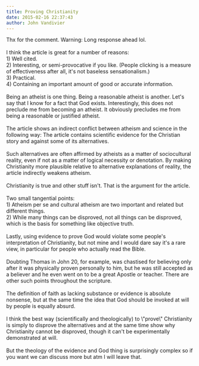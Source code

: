 ```yaml
---
title: Proving Christianity
date: 2015-02-16 22:37:43
author: John Vandivier
---
```




<div class=\"_209g _2vxa\" data-block=\"true\" data-offset-key=\"b5kds-0-0\" data-reactid=\".1f.1:4.0.$right.0.0.0.0.1.0.0.1.0.$b5kds\"><span data-offset-key=\"b5kds-0-0\" data-reactid=\".1f.1:4.0.$right.0.0.0.0.1.0.0.1.0.$b5kds.0:$b5kds-0-0\"><span data-reactid=\".1f.1:4.0.$right.0.0.0.0.1.0.0.1.0.$b5kds.0:$b5kds-0-0.0\">Thx for the comment. Warning: Long response ahead lol.</span></span></div>
<div class=\"_209g _2vxa\" data-block=\"true\" data-offset-key=\"8urnt-0-0\" data-reactid=\".1f.1:4.0.$right.0.0.0.0.1.0.0.1.0.$8urnt\"><span data-offset-key=\"8urnt-0-0\" data-reactid=\".1f.1:4.0.$right.0.0.0.0.1.0.0.1.0.$8urnt.0:$8urnt-0-0\"> </span></div>
<div class=\"_209g _2vxa\" data-block=\"true\" data-offset-key=\"c4vk2-0-0\" data-reactid=\".1f.1:4.0.$right.0.0.0.0.1.0.0.1.0.$c4vk2\"><span data-offset-key=\"c4vk2-0-0\" data-reactid=\".1f.1:4.0.$right.0.0.0.0.1.0.0.1.0.$c4vk2.0:$c4vk2-0-0\"><span data-reactid=\".1f.1:4.0.$right.0.0.0.0.1.0.0.1.0.$c4vk2.0:$c4vk2-0-0.0\">I think the article is great for a number of reasons:</span></span></div>
<div class=\"_209g _2vxa\" data-block=\"true\" data-offset-key=\"4i2c5-0-0\" data-reactid=\".1f.1:4.0.$right.0.0.0.0.1.0.0.1.0.$4i2c5\"><span data-offset-key=\"4i2c5-0-0\" data-reactid=\".1f.1:4.0.$right.0.0.0.0.1.0.0.1.0.$4i2c5.0:$4i2c5-0-0\"><span data-reactid=\".1f.1:4.0.$right.0.0.0.0.1.0.0.1.0.$4i2c5.0:$4i2c5-0-0.0\">1) Well cited.</span></span></div>
<div class=\"_209g _2vxa\" data-block=\"true\" data-offset-key=\"d713q-0-0\" data-reactid=\".1f.1:4.0.$right.0.0.0.0.1.0.0.1.0.$d713q\"><span data-offset-key=\"d713q-0-0\" data-reactid=\".1f.1:4.0.$right.0.0.0.0.1.0.0.1.0.$d713q.0:$d713q-0-0\"><span data-reactid=\".1f.1:4.0.$right.0.0.0.0.1.0.0.1.0.$d713q.0:$d713q-0-0.0\">2) Interesting, or semi-provocative if you like. (People clicking is a measure of effectiveness after all, it's not baseless sensationalism.)</span></span></div>
<div class=\"_209g _2vxa\" data-block=\"true\" data-offset-key=\"3s2ls-0-0\" data-reactid=\".1f.1:4.0.$right.0.0.0.0.1.0.0.1.0.$3s2ls\"><span data-offset-key=\"3s2ls-0-0\" data-reactid=\".1f.1:4.0.$right.0.0.0.0.1.0.0.1.0.$3s2ls.0:$3s2ls-0-0\"><span data-reactid=\".1f.1:4.0.$right.0.0.0.0.1.0.0.1.0.$3s2ls.0:$3s2ls-0-0.0\">3) Practical.</span></span></div>
<div class=\"_209g _2vxa\" data-block=\"true\" data-offset-key=\"82fve-0-0\" data-reactid=\".1f.1:4.0.$right.0.0.0.0.1.0.0.1.0.$82fve\"><span data-offset-key=\"82fve-0-0\" data-reactid=\".1f.1:4.0.$right.0.0.0.0.1.0.0.1.0.$82fve.0:$82fve-0-0\"><span data-reactid=\".1f.1:4.0.$right.0.0.0.0.1.0.0.1.0.$82fve.0:$82fve-0-0.0\">4) Containing an important amount of good or accurate information.</span></span></div>
<div class=\"_209g _2vxa\" data-block=\"true\" data-offset-key=\"4jkr6-0-0\" data-reactid=\".1f.1:4.0.$right.0.0.0.0.1.0.0.1.0.$4jkr6\"><span data-offset-key=\"4jkr6-0-0\" data-reactid=\".1f.1:4.0.$right.0.0.0.0.1.0.0.1.0.$4jkr6.0:$4jkr6-0-0\"> </span></div>
<div class=\"_209g _2vxa\" data-block=\"true\" data-offset-key=\"685lp-0-0\" data-reactid=\".1f.1:4.0.$right.0.0.0.0.1.0.0.1.0.$685lp\"><span data-offset-key=\"685lp-0-0\" data-reactid=\".1f.1:4.0.$right.0.0.0.0.1.0.0.1.0.$685lp.0:$685lp-0-0\"><span data-reactid=\".1f.1:4.0.$right.0.0.0.0.1.0.0.1.0.$685lp.0:$685lp-0-0.0\">Being an atheist is one thing. Being a reasonable atheist is another. Let's say that I know for a fact that God exists. Interestingly, this does not preclude me from becoming an atheist. It obviously precludes me from being a reasonable or justified atheist.</span></span></div>
<div class=\"_209g _2vxa\" data-block=\"true\" data-offset-key=\"9ofqk-0-0\" data-reactid=\".1f.1:4.0.$right.0.0.0.0.1.0.0.1.0.$9ofqk\"><span data-offset-key=\"9ofqk-0-0\" data-reactid=\".1f.1:4.0.$right.0.0.0.0.1.0.0.1.0.$9ofqk.0:$9ofqk-0-0\"> </span></div>
<div class=\"_209g _2vxa\" data-block=\"true\" data-offset-key=\"16ld1-0-0\" data-reactid=\".1f.1:4.0.$right.0.0.0.0.1.0.0.1.0.$16ld1\"><span data-offset-key=\"16ld1-0-0\" data-reactid=\".1f.1:4.0.$right.0.0.0.0.1.0.0.1.0.$16ld1.0:$16ld1-0-0\"><span data-reactid=\".1f.1:4.0.$right.0.0.0.0.1.0.0.1.0.$16ld1.0:$16ld1-0-0.0\">The article shows an indirect conflict between atheism and science in the following way: The article contains scientific evidence for the Christian story and against some of its alternatives.</span></span></div>
<div class=\"_209g _2vxa\" data-block=\"true\" data-offset-key=\"8dld1-0-0\" data-reactid=\".1f.1:4.0.$right.0.0.0.0.1.0.0.1.0.$8dld1\"><span data-offset-key=\"8dld1-0-0\" data-reactid=\".1f.1:4.0.$right.0.0.0.0.1.0.0.1.0.$8dld1.0:$8dld1-0-0\"> </span></div>
<div class=\"_209g _2vxa\" data-block=\"true\" data-offset-key=\"82ttp-0-0\" data-reactid=\".1f.1:4.0.$right.0.0.0.0.1.0.0.1.0.$82ttp\"><span data-offset-key=\"82ttp-0-0\" data-reactid=\".1f.1:4.0.$right.0.0.0.0.1.0.0.1.0.$82ttp.0:$82ttp-0-0\"><span data-reactid=\".1f.1:4.0.$right.0.0.0.0.1.0.0.1.0.$82ttp.0:$82ttp-0-0.0\">Such alternatives are often affirmed by atheists as a matter of sociocultural reality, even if not as a matter of logical necessity or denotation. By making Christianity more plausible relative to alternative explanations of reality, the article indirectly weakens atheism.</span></span></div>
<div class=\"_209g _2vxa\" data-block=\"true\" data-offset-key=\"bg2fp-0-0\" data-reactid=\".1f.1:4.0.$right.0.0.0.0.1.0.0.1.0.$bg2fp\"><span data-offset-key=\"bg2fp-0-0\" data-reactid=\".1f.1:4.0.$right.0.0.0.0.1.0.0.1.0.$bg2fp.0:$bg2fp-0-0\"> </span></div>
<div class=\"_209g _2vxa\" data-block=\"true\" data-offset-key=\"2be01-0-0\" data-reactid=\".1f.1:4.0.$right.0.0.0.0.1.0.0.1.0.$2be01\"><span data-offset-key=\"2be01-0-0\" data-reactid=\".1f.1:4.0.$right.0.0.0.0.1.0.0.1.0.$2be01.0:$2be01-0-0\"><span data-reactid=\".1f.1:4.0.$right.0.0.0.0.1.0.0.1.0.$2be01.0:$2be01-0-0.0\">Christianity is true and other stuff isn't. That is the argument for the article.</span></span></div>
<div class=\"_209g _2vxa\" data-block=\"true\" data-offset-key=\"d5nj6-0-0\" data-reactid=\".1f.1:4.0.$right.0.0.0.0.1.0.0.1.0.$d5nj6\"><span data-offset-key=\"d5nj6-0-0\" data-reactid=\".1f.1:4.0.$right.0.0.0.0.1.0.0.1.0.$d5nj6.0:$d5nj6-0-0\"> </span></div>
<div class=\"_209g _2vxa\" data-block=\"true\" data-offset-key=\"4o8qe-0-0\" data-reactid=\".1f.1:4.0.$right.0.0.0.0.1.0.0.1.0.$4o8qe\"><span data-offset-key=\"4o8qe-0-0\" data-reactid=\".1f.1:4.0.$right.0.0.0.0.1.0.0.1.0.$4o8qe.0:$4o8qe-0-0\"><span data-reactid=\".1f.1:4.0.$right.0.0.0.0.1.0.0.1.0.$4o8qe.0:$4o8qe-0-0.0\">Two small tangential points:</span></span></div>
<div class=\"_209g _2vxa\" data-block=\"true\" data-offset-key=\"84tnu-0-0\" data-reactid=\".1f.1:4.0.$right.0.0.0.0.1.0.0.1.0.$84tnu\"><span data-offset-key=\"84tnu-0-0\" data-reactid=\".1f.1:4.0.$right.0.0.0.0.1.0.0.1.0.$84tnu.0:$84tnu-0-0\"><span data-reactid=\".1f.1:4.0.$right.0.0.0.0.1.0.0.1.0.$84tnu.0:$84tnu-0-0.0\">1) Atheism per se and cultural atheism are two important and related but different things.</span></span></div>
<div class=\"_209g _2vxa\" data-block=\"true\" data-offset-key=\"6grek-0-0\" data-reactid=\".1f.1:4.0.$right.0.0.0.0.1.0.0.1.0.$6grek\"><span data-offset-key=\"6grek-0-0\" data-reactid=\".1f.1:4.0.$right.0.0.0.0.1.0.0.1.0.$6grek.0:$6grek-0-0\"><span data-reactid=\".1f.1:4.0.$right.0.0.0.0.1.0.0.1.0.$6grek.0:$6grek-0-0.0\">2) While many things can be disproved, not all things can be disproved, which is the basis for something like objective truth.</span></span></div>
<div class=\"_209g _2vxa\" data-block=\"true\" data-offset-key=\"19um5-0-0\" data-reactid=\".1f.1:4.0.$right.0.0.0.0.1.0.0.1.0.$19um5\"><span data-offset-key=\"19um5-0-0\" data-reactid=\".1f.1:4.0.$right.0.0.0.0.1.0.0.1.0.$19um5.0:$19um5-0-0\"> </span></div>
<div class=\"_209g _2vxa\" data-block=\"true\" data-offset-key=\"arh16-0-0\" data-reactid=\".1f.1:4.0.$right.0.0.0.0.1.0.0.1.0.$arh16\"><span data-offset-key=\"arh16-0-0\" data-reactid=\".1f.1:4.0.$right.0.0.0.0.1.0.0.1.0.$arh16.0:$arh16-0-0\"><span data-reactid=\".1f.1:4.0.$right.0.0.0.0.1.0.0.1.0.$arh16.0:$arh16-0-0.0\">Lastly, using evidence to prove God would violate some people's interpretation of Christianity, but not mine and I would dare say it's a rare view, in particular for people who actually read the Bible.</span></span></div>
<div class=\"_209g _2vxa\" data-block=\"true\" data-offset-key=\"f8mdk-0-0\" data-reactid=\".1f.1:4.0.$right.0.0.0.0.1.0.0.1.0.$f8mdk\"><span data-offset-key=\"f8mdk-0-0\" data-reactid=\".1f.1:4.0.$right.0.0.0.0.1.0.0.1.0.$f8mdk.0:$f8mdk-0-0\"> </span></div>
<div class=\"_209g _2vxa\" data-block=\"true\" data-offset-key=\"dn4p5-0-0\" data-reactid=\".1f.1:4.0.$right.0.0.0.0.1.0.0.1.0.$dn4p5\"><span data-offset-key=\"dn4p5-0-0\" data-reactid=\".1f.1:4.0.$right.0.0.0.0.1.0.0.1.0.$dn4p5.0:$dn4p5-0-0\"><span data-reactid=\".1f.1:4.0.$right.0.0.0.0.1.0.0.1.0.$dn4p5.0:$dn4p5-0-0.0\">Doubting Thomas in John 20, for example, was chastised for believing only after it was physically proven personally to him, but he was still accepted as a believer and he even went on to be a great Apostle or teacher. There are other such points throughout the scripture.</span></span></div>
<div class=\"_209g _2vxa\" data-block=\"true\" data-offset-key=\"7cqno-0-0\" data-reactid=\".1f.1:4.0.$right.0.0.0.0.1.0.0.1.0.$7cqno\"><span data-offset-key=\"7cqno-0-0\" data-reactid=\".1f.1:4.0.$right.0.0.0.0.1.0.0.1.0.$7cqno.0:$7cqno-0-0\"> </span></div>
<div class=\"_209g _2vxa\" data-block=\"true\" data-offset-key=\"590ki-0-0\" data-reactid=\".1f.1:4.0.$right.0.0.0.0.1.0.0.1.0.$590ki\"><span data-offset-key=\"590ki-0-0\" data-reactid=\".1f.1:4.0.$right.0.0.0.0.1.0.0.1.0.$590ki.0:$590ki-0-0\"><span data-reactid=\".1f.1:4.0.$right.0.0.0.0.1.0.0.1.0.$590ki.0:$590ki-0-0.0\">The definition of faith as lacking substance or evidence is absolute nonsense, but at the same time the idea that God should be invoked at will by people is equally absurd.</span></span></div>
<div class=\"_209g _2vxa\" data-block=\"true\" data-offset-key=\"6ssoa-0-0\" data-reactid=\".1f.1:4.0.$right.0.0.0.0.1.0.0.1.0.$6ssoa\"><span data-offset-key=\"6ssoa-0-0\" data-reactid=\".1f.1:4.0.$right.0.0.0.0.1.0.0.1.0.$6ssoa.0:$6ssoa-0-0\"> </span></div>
<div class=\"_209g _2vxa\" data-block=\"true\" data-offset-key=\"5c6od-0-0\" data-reactid=\".1f.1:4.0.$right.0.0.0.0.1.0.0.1.0.$5c6od\"><span data-offset-key=\"5c6od-0-0\" data-reactid=\".1f.1:4.0.$right.0.0.0.0.1.0.0.1.0.$5c6od.0:$5c6od-0-0\"><span data-reactid=\".1f.1:4.0.$right.0.0.0.0.1.0.0.1.0.$5c6od.0:$5c6od-0-0.0\">I think the best way (scientifically and theologically) to \"prove\" Christianity is simply to disprove the alternatives and at the same time show why Christianity cannot be disproved, though it can't be experimentally demonstrated at will.</span></span></div>
<div class=\"_209g _2vxa\" data-block=\"true\" data-offset-key=\"9jlc2-0-0\" data-reactid=\".1f.1:4.0.$right.0.0.0.0.1.0.0.1.0.$9jlc2\"><span data-offset-key=\"9jlc2-0-0\" data-reactid=\".1f.1:4.0.$right.0.0.0.0.1.0.0.1.0.$9jlc2.0:$9jlc2-0-0\"> </span></div>
<div class=\"_209g _2vxa\" data-block=\"true\" data-offset-key=\"9uutm-0-0\" data-reactid=\".1f.1:4.0.$right.0.0.0.0.1.0.0.1.0.$9uutm\"><span data-offset-key=\"9uutm-0-0\" data-reactid=\".1f.1:4.0.$right.0.0.0.0.1.0.0.1.0.$9uutm.0:$9uutm-0-0\"><span data-reactid=\".1f.1:4.0.$right.0.0.0.0.1.0.0.1.0.$9uutm.0:$9uutm-0-0.0\">But the theology of the evidence and God thing is surprisingly complex so if you want we can discuss more but atm I will leave that.</span></span></div>